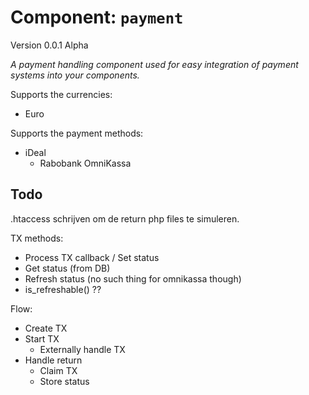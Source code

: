 # Component: `payment`
Version 0.0.1 Alpha

_A payment handling component used for easy integration of payment systems into your components._

Supports the currencies:
* Euro

Supports the payment methods:
* iDeal
  - Rabobank OmniKassa

## Todo

.htaccess schrijven om de return php files te simuleren.

TX methods:
* Process TX callback / Set status
* Get status (from DB)
* Refresh status (no such thing for omnikassa though)
* is_refreshable() ??

Flow:
* Create TX
* Start TX
  - Externally handle TX
* Handle return
  - Claim TX
  - Store status